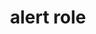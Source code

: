 ---
{
  "title": "alert role",
  "description": "A type of live region with important, and usually time-sensitive, information. See related alertdialog and status.",
  "category": "aria",
  "keywords": [
    "alert role"
  ],
  "last_test_date": "2020-06-19",
  "test_results_url": "https://a11ysupport.io/tech/aria/alert_role",
  "stats": {
    "jaws": {
      "chrome": {
        "84": "a"
      },
      "ie": {
        "11": "a"
      },
      "firefox": {
        "77": "a"
      }
    },
    "narrator": {
      "edge": {
        "83": "a"
      }
    },
    "nvda": {
      "chrome": {
        "84": "a"
      },
      "firefox": {
        "77": "a"
      }
    },
    "talkback": {
      "and_chr": {
        "84": "a"
      }
    },
    "vo_ios": {
      "ios_saf": {
        "13.4.1": "a"
      }
    },
    "vo_macos": {
      "safari": {
        "13.1.1": "y"
      }
    },
    "orca": {
      "firefox": {
        "77": "u"
      }
    }
  },
  "links": {
    "ARIA spec for alert": "https://www.w3.org/TR/wai-aria-1.1/#alert"
  }
}
---